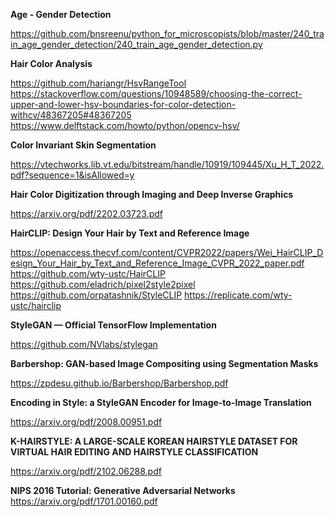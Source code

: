 **Age - Gender Detection**

https://github.com/bnsreenu/python_for_microscopists/blob/master/240_train_age_gender_detection/240_train_age_gender_detection.py

**Hair Color Analysis**

https://github.com/hariangr/HsvRangeTool
https://stackoverflow.com/questions/10948589/choosing-the-correct-upper-and-lower-hsv-boundaries-for-color-detection-withcv/48367205#48367205
https://www.delftstack.com/howto/python/opencv-hsv/

**Color Invariant Skin Segmentation**

https://vtechworks.lib.vt.edu/bitstream/handle/10919/109445/Xu_H_T_2022.pdf?sequence=1&isAllowed=y

**Hair Color Digitization through Imaging and Deep Inverse Graphics**

https://arxiv.org/pdf/2202.03723.pdf


**HairCLIP: Design Your Hair by Text and Reference Image**

https://openaccess.thecvf.com/content/CVPR2022/papers/Wei_HairCLIP_Design_Your_Hair_by_Text_and_Reference_Image_CVPR_2022_paper.pdf
https://github.com/wty-ustc/HairCLIP
https://github.com/eladrich/pixel2style2pixel
https://github.com/orpatashnik/StyleCLIP
https://replicate.com/wty-ustc/hairclip

**StyleGAN — Official TensorFlow Implementation**

https://github.com/NVlabs/stylegan

**Barbershop: GAN-based Image Compositing using Segmentation Masks**

https://zpdesu.github.io/Barbershop/Barbershop.pdf

**Encoding in Style: a StyleGAN Encoder for Image-to-Image Translation**

https://arxiv.org/pdf/2008.00951.pdf

**K-HAIRSTYLE: A LARGE-SCALE KOREAN HAIRSTYLE DATASET FOR VIRTUAL HAIR EDITING AND HAIRSTYLE CLASSIFICATION**

https://arxiv.org/pdf/2102.06288.pdf

**NIPS 2016 Tutorial: Generative Adversarial Networks**
https://arxiv.org/pdf/1701.00160.pdf

